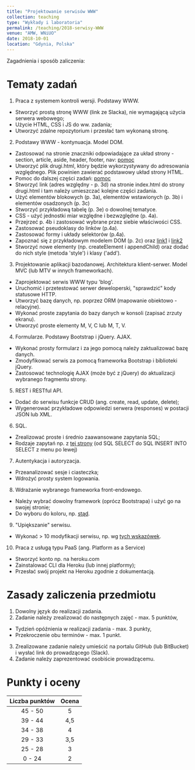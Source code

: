 ```yaml
---
title: "Projektowanie serwisów WWW"
collection: teaching
type: "Wykłady i laboratoria"
permalink: /teaching/2018-serwisy-WWW
venue: "AMW, WNiUO"
date: 2018-10-01
location: "Gdynia, Polska"
---
```


Zagadnienia i sposób zaliczenia:

Tematy zadań
======

1. Praca z systemem kontroli wersji. Podstawy WWW.
  * Stworzyć prostą stronę WWW (link ze Slacka), nie wymagającą użycia serwera webowego;
  * Użycie HTML, CSS i JS do ww. zadania;
  * Utworzyć zdalne repozytorium i przesłać tam wykonaną stronę.

2. Podstawy WWW - kontynuacja. Model DOM.
  * Zastosować na stronie znaczniki odpowiadające za układ strony - section, article, aside, header, footer, nav: <a href="http://how2html.pl/div-sekcje-html5/" target="_blank">pomoc</a>
  * Utworzyć plik drugi.html, który będzie wykorzystywany do adresowania względnego. Plik powinien zawierać podstawowy układ strony HTML.
  * Pomoc do dalszej części zadań: <a href="http://www.teacher.webd.pl/kurs_html5/k_0_0_0.php" target="_blank">pomoc</a>
  * Stworzyć link (adres względny - p. 3d) na stronie index.html do strony drugi.html i tam należy umieszczać kolejne części zadania.
  * Użyć elementów blokowych (p. 3a), elementów wstawionych (p. 3b) i elementów osadzonych (p. 3c) 
  * Stworzyć przykładową tabelę (p. 3e) o dowolnej tematyce. 
  * CSS - użyć jednostki miar względne i bezwzględne (p. 4a).
  * Przejrzeć p. 4b i zastosować wybrane przez siebie właściwości CSS.
  * Zastosować pseudoklasy do linków (p.4a).
  * Zastosować formy i układy selektorów (p.4a).
  * Zapoznać się z przykładowym modelem DOM (p. 2c) oraz <a href="https://kurs.browsehappy.pl/JavaScript/DOM" target="_blank">link1</a> 
    i <a href="https://jakubjurkian.pl/kurs-javascript-drzewo-dom-wybieranie-elementow/" target="_blank">link2</a>
  * Stworzyć nowe elementy (np. createElement i appendChild) oraz dodać do nich style (metoda 'style') i klasy ('add').

3. Projektowanie aplikacji bazodanowej. Architektura klient-serwer. Model MVC (lub MTV w innych frameworkach).
  * Zaprojektować serwis WWW typu 'blog'.
  * Uruchomić i przetestować serwer deweloperski, "sprawdzić" kody statusowe HTTP.
  * Utworzyć bazę danych, np. poprzez ORM (mapowanie obiektowo - relacyjne).
  * Wykonać proste zapytania do bazy danych w konsoli (zapisać zrzuty ekranu).
  * Utworzyć proste elementy M, V, C lub M, T, V.

4. Formularze. Podstawy Bootstrap i jQuery. AJAX.
  * Wykonać prosty formularz i za jego pomocą należy zaktualizować bazę danych.
  * Zmodyfikować serwis za pomocą frameworka Bootstrap i biblioteki jQuery.
  * Zastosować technologię AJAX (może być z jQuery) do aktualizacji wybranego fragmentu strony.

5. REST i RESTful API.
  * Dodać do serwisu funkcje CRUD (ang. create, read, update, delete);
  * Wygenerować przykładowe odpowiedzi serwera (responses) w postacji JSON lub XML.
  

6. SQL.
  * Zrealizować proste i średnio zaawansowane zapytania SQL;
  * Rodzaje zapytań np. z <a href="https://www.w3schools.com/sql/default.asp" target="_blank">tej strony</a> (od SQL SELECT do SQL INSERT INTO SELECT z menu po lewej)


7. Autentykacja i autoryzacja.
  * Przeanalizować sesje i ciasteczka;
  * Wdrożyć prosty system logowania.

8. Wdrażanie wybranego frameworka front-endowego.
  * Należy wybrać dowolny framework (oprócz Bootstrapa) i użyć go na swojej stronie;
  * Do wyboru do koloru, np. <a href="https://raygun.com/blog/popular-javascript-frameworks/" target="_blank">stąd</a>.
 
9. "Upiększanie" serwisu.
  * Wykonać > 10 modyfikacji serwisu, np. wg <a href="https://www.w3schools.com/howto/default.asp"> tych wskazówek</a>.

10. Praca z usługą typu PaaS (ang. Platform as a Service)
  * Stworzyć konto np. na heroku.com	
  * Zainstalować CLI dla Heroku (lub innej platformy);
  * Przesłać swój projekt na Heroku zgodnie z dokumentacją.

Zasady zaliczenia przedmiotu
======

1. Dowolny język do realizacji zadania.
2. Zadanie należy zrealizować do następnych zajęć - max. 5 punktów,
  * Tydzień opóźnienia w realizacji zadania - max. 3 punkty,
  * Przekroczenie obu terminów - max. 1 punkt.
3. Zrealizowane zadanie należy umieścić na portalu GitHub (lub BitBucket) i wysłać link do prowadzącego (Slack).
4. Zadanie należy zaprezentować osobiście prowadzącemu. 

Punkty i oceny
======

|    Liczba punktów    	| Ocena    |
|    :-------------:	| :-----:  |
|    45 - 50	        |     5    |
|    39 - 44	        |    4,5   |
|    34 - 38	        |     4    |
|    29 - 33	        |    3,5   |
|    25 - 28	        |     3    |
|     0 - 24	        |     2    |
